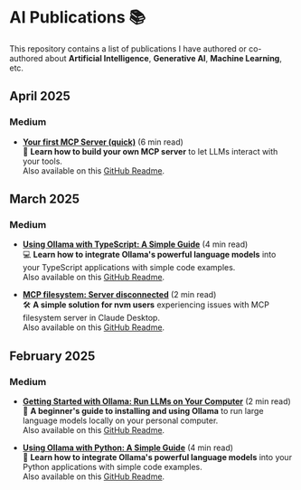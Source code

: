 # AI Publications 📚

This repository contains a list of publications I have authored or co-authored about **Artificial Intelligence**, **Generative AI**, **Machine Learning**, etc.



## April 2025

### Medium
- **[Your first MCP Server (quick)](https://medium.com/@jonigl/your-first-mcp-server-quick-5dc955a5f364)** (6 min read)  
  🚀 **Learn how to build your own MCP server** to let LLMs interact with your tools.  
  Also available on this [GitHub Readme](medium/2025/04/Your%20first%20MCP%20Server%20(quick)/README.md).

## March 2025

### Medium
- **[Using Ollama with TypeScript: A Simple Guide](https://medium.com/@jonigl/using-ollama-with-typescript-a-simple-guide-20f5e8d3827c)** (4 min read)  
  💻 **Learn how to integrate Ollama's powerful language models** into your TypeScript applications with simple code examples.  
  Also available on this [GitHub Readme](medium/2025/03/Using%20Ollama%20with%20TypeScript%20-%20A%20Simple%20Guide/README.md).

- **[MCP filesystem: Server disconnected](https://medium.com/@jonigl/mcp-filesystem-server-disconnected-750e00917eec)** (2 min read)  
  🛠️ **A simple solution for nvm users** experiencing issues with MCP filesystem server in Claude Desktop.  
  Also available on this [GitHub Readme](medium/2025/03/MCP%20filesystem%20-%20Server%20disconnected/README.md).

## February 2025

### Medium
- **[Getting Started with Ollama: Run LLMs on Your Computer](https://medium.com/@jonigl/getting-started-with-ollama-run-llms-on-your-computer-915ba084918c)** (2 min read)  
  🦙 **A beginner's guide to installing and using Ollama** to run large language models locally on your personal computer.  
  Also available on this [GitHub Readme](medium/2025/02/Getting%20Started%20with%20Ollama%20-%20Run%20LLMs%20on%20Your%20Computer/README.md).

- **[Using Ollama with Python: A Simple Guide](https://medium.com/@jonigl/using-ollama-with-python-a-simple-guide-0752369e1e55)** (4 min read)  
  🐍 **Learn how to integrate Ollama's powerful language models** into your Python applications with simple code examples.  
  Also available on this [GitHub Readme](medium/2025/02/Using%20Ollama%20with%20Python%20-%20A%20Simple%20Guide/README.md).
